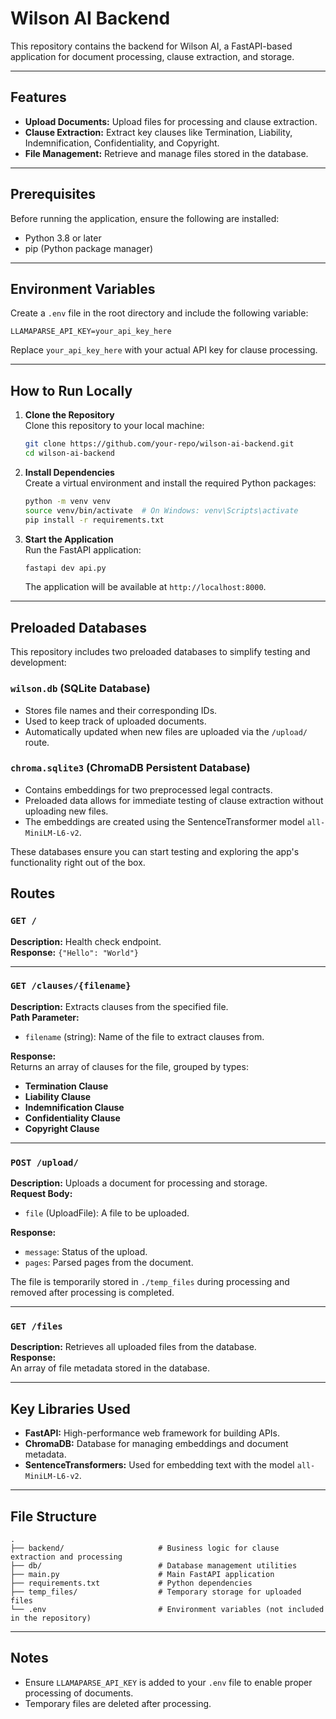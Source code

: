 # Wilson AI Backend

This repository contains the backend for Wilson AI, a FastAPI-based application for document processing, clause extraction, and storage.

---

## Features

- **Upload Documents:** Upload files for processing and clause extraction.
- **Clause Extraction:** Extract key clauses like Termination, Liability, Indemnification, Confidentiality, and Copyright.
- **File Management:** Retrieve and manage files stored in the database.

---

## Prerequisites

Before running the application, ensure the following are installed:

- Python 3.8 or later
- pip (Python package manager)

---

## Environment Variables

Create a `.env` file in the root directory and include the following variable:

```env
LLAMAPARSE_API_KEY=your_api_key_here
```

Replace `your_api_key_here` with your actual API key for clause processing.

---

## How to Run Locally

1. **Clone the Repository**  
   Clone this repository to your local machine:

   ```bash
   git clone https://github.com/your-repo/wilson-ai-backend.git
   cd wilson-ai-backend
   ```

2. **Install Dependencies**  
   Create a virtual environment and install the required Python packages:

   ```bash
   python -m venv venv
   source venv/bin/activate  # On Windows: venv\Scripts\activate
   pip install -r requirements.txt
   ```

3. **Start the Application**  
   Run the FastAPI application:

   ```bash
   fastapi dev api.py
   ```

   The application will be available at `http://localhost:8000`.

---

## Preloaded Databases

This repository includes two preloaded databases to simplify testing and development:

### `wilson.db` (SQLite Database)
- Stores file names and their corresponding IDs.
- Used to keep track of uploaded documents.
- Automatically updated when new files are uploaded via the `/upload/` route.

### `chroma.sqlite3` (ChromaDB Persistent Database)
- Contains embeddings for two preprocessed legal contracts.
- Preloaded data allows for immediate testing of clause extraction without uploading new files.
- The embeddings are created using the SentenceTransformer model `all-MiniLM-L6-v2`.

These databases ensure you can start testing and exploring the app's functionality right out of the box.


## Routes

### `GET /`
**Description:** Health check endpoint.  
**Response:** `{"Hello": "World"}`  

---

### `GET /clauses/{filename}`
**Description:** Extracts clauses from the specified file.  
**Path Parameter:**
- `filename` (string): Name of the file to extract clauses from.  

**Response:**  
Returns an array of clauses for the file, grouped by types:
- **Termination Clause**
- **Liability Clause**
- **Indemnification Clause**
- **Confidentiality Clause**
- **Copyright Clause**

---

### `POST /upload/`
**Description:** Uploads a document for processing and storage.  
**Request Body:**
- `file` (UploadFile): A file to be uploaded.

**Response:**
- `message`: Status of the upload.
- `pages`: Parsed pages from the document.

The file is temporarily stored in `./temp_files` during processing and removed after processing is completed.

---

### `GET /files`
**Description:** Retrieves all uploaded files from the database.  
**Response:**  
An array of file metadata stored in the database.

---

## Key Libraries Used

- **FastAPI:** High-performance web framework for building APIs.
- **ChromaDB:** Database for managing embeddings and document metadata.
- **SentenceTransformers:** Used for embedding text with the model `all-MiniLM-L6-v2`.

---

## File Structure

```
.
├── backend/                     # Business logic for clause extraction and processing
├── db/                          # Database management utilities
├── main.py                      # Main FastAPI application
├── requirements.txt             # Python dependencies
├── temp_files/                  # Temporary storage for uploaded files
└── .env                         # Environment variables (not included in the repository)
```

---

## Notes

- Ensure `LLAMAPARSE_API_KEY` is added to your `.env` file to enable proper processing of documents.
- Temporary files are deleted after processing.
